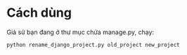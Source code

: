 # Cách dùng
Giả sử bạn đang ở thư mục chứa manage.py, chạy:

    python rename_django_project.py old_project new_project
